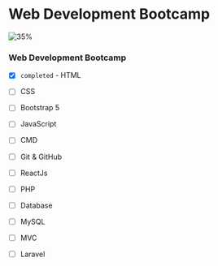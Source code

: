 # Web Development Bootcamp


![35%](https://progress-bar.dev/35/?title=Done)

### Web Development Bootcamp

- [x] `completed` - HTML
- [ ] CSS
- [ ] Bootstrap 5
- [ ] JavaScript
- [ ] CMD
- [ ] Git & GitHub 
- [ ] ReactJs
- [ ] PHP
- [ ] Database
- [ ] MySQL
- [ ] MVC
- [ ] Laravel

